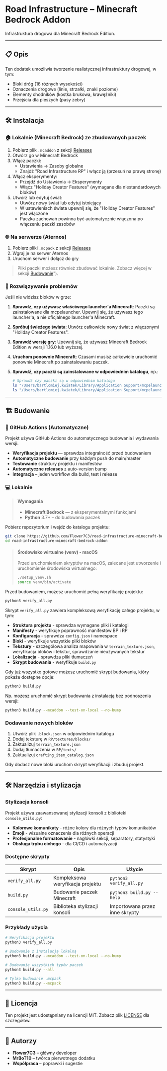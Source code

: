 # Road Infrastructure – Minecraft Bedrock Addon

Infrastruktura drogowa dla Minecraft Bedrock Edition.

---

## 📋 Opis

Ten dodatek umożliwia tworzenie realistycznej infrastruktury drogowej, w tym:

- Bloki dróg (16 różnych wysokości)
- Oznaczenia drogowe (linie, strzałki, znaki poziome)
- Elementy chodników (kostka brukowa, krawężniki)
- Przejścia dla pieszych (pasy zebry)

---

## 🛠️ Instalacja

### 🏠 Lokalnie (Minecraft Bedrock) ze zbudowanych paczek

1. Pobierz plik `.mcaddon` z
   sekcji [Releases](https://github.com/Flower7C3/road-infrastructure-minecraft-bedrock-addon/releases)
2. Otwórz go w Minecraft Bedrock
3. Włącz paczki:
    - Ustawienia → Zasoby globalne
    - Znajdź "Road Infrastructure RP" i włącz ją (przesuń na prawą stronę)
4. Włącz eksperymenty:
    - Przejdź do Ustawienia → Eksperymenty
    - Włącz "Holiday Creator Features" (wymagane dla niestandardowych bloków)
5. Utwórz lub edytuj świat:
    - Utwórz nowy świat lub edytuj istniejący
    - W ustawieniach świata upewnij się, że "Holiday Creator Features" jest włączone
    - Paczka zachowań powinna być automatycznie włączona po włączeniu paczki zasobów

### 🌐 Na serwerze (Aternos)

1. Pobierz pliki `.mcpack` z
   sekcji [Releases](https://github.com/Flower7C3/road-infrastructure-minecraft-bedrock-addon/releases)
2. Wgraj je na serwer Aternos
3. Uruchom serwer i dołącz do gry

> Pliki paczki możesz również zbudować lokalnie. Zobacz więcej w sekcji [Budowanie](#%EF%B8%8F-budowanie)").

### 🔧 Rozwiązywanie problemów

Jeśli nie widzisz bloków w grze:

1. **Sprawdź, czy używasz właściwego launcher'a Minecraft**: Paczki są zainstalowane dla mcpelauncher. Upewnij się, że
   używasz tego launcher'a, a nie oficjalnego launcher'a Minecraft.

2. **Spróbuj świeżego świata**: Utwórz całkowicie nowy świat z włączonymi "Holiday Creator Features".

3. **Sprawdź wersję gry**: Upewnij się, że używasz Minecraft Bedrock Edition w wersji 1.16.0 lub wyższej.

4. **Uruchom ponownie Minecraft**: Czasami musisz całkowicie uruchomić ponownie Minecraft po zainstalowaniu paczek.

5. **Sprawdź, czy paczki są zainstalowane w odpowiednim katalogu**, np.:
   ```bash
   # Sprawdź czy paczki są w odpowiednim katalogu
   ls "/Users/bartlomiej.kwiatek/Library/Application Support/mcpelauncher/games/com.mojang/behavior_packs/RoadInfrastructure"
   ls "/Users/bartlomiej.kwiatek/Library/Application Support/mcpelauncher/games/com.mojang/resource_packs/RoadInfrastructure"
   ```

---

## 🏗️ Budowanie

### 🤖 GitHub Actions (Automatyczne)

Projekt używa GitHub Actions do automatycznego budowania i wydawania wersji.

- **Weryfikacja projektu** — sprawdza integralność przed budowaniem
- **Automatyczne budowanie** przy każdym push do main/master
- **Testowanie** struktury projektu i manifestów
- **Automatyczne releases** z auto-version bump
- **Integracja** – jeden workflow dla build, test i release

### 💻 Lokalnie

> #### Wymagania
> - **Minecraft Bedrock** — z eksperymentalnymi funkcjami
> - **Python** 3.7+ – do budowania paczek

Pobierz repozytorium i wejdź do katalogu projektu:

```bash
git clone https://github.com/Flower7C3/road-infrastructure-minecraft-bedrock-addon.git
cd road-infrastructure-minecraft-bedrock-addon
```

> #### Środowisko wirtualne (venv) - macOS
> Przed uruchomieniem skryptów na macOS, zalecane jest utworzenie i uruchomienie środowiska wirtualnego:
> ```bash
> ./setup_venv.sh
> source venv/bin/activate
> ```

Przed budowaniem, możesz uruchomić pełną weryfikację projektu:

```bash
python3 verify_all.py
```

Skrypt `verify_all.py` zawiera kompleksową weryfikację całego projektu, w tym:
- **Struktura projektu** - sprawdza wymagane pliki i katalogi
- **Manifesty** - weryfikuje poprawność manifestów BP i RP
- **Konfiguracja** - sprawdza `config.json` i namespace
- **Bloki** - weryfikuje wszystkie pliki bloków
- **Tekstury** - szczegółowa analiza mapowania w `terrain_texture.json`, weryfikacja bloków i tekstur, sprawdzanie nieużywanych tekstur
- **Lokalizacja** - sprawdza pliki tłumaczeń
- **Skrypt budowania** - weryfikuje `build.py`

Gdy już wszystko gotowe możesz uruchomić skrypt budowania, który pokaże dostępne opcje:

```bash
python3 build.py
```

Np. możesz uruchomić skrypt budowania z instalacją bez podnoszenia wersji:

```bash
python3 build.py --mcaddon --test-on-local --no-bump
```

### Dodawanie nowych bloków

1. Utwórz plik `.block.json` w odpowiednim katalogu
2. Dodaj teksturę w `RP/textures/blocks/`
3. Zaktualizuj `terrain_texture.json`
4. Dodaj tłumaczenia w `RP/texts/`
5. Zaktualizuj `crafting_item_catalog.json`

Gdy dodasz nowe bloki uruchom skrypt weryfikacji i zbuduj projekt.

---

## 🛠️ Narzędzia i stylizacja

### Stylizacja konsoli

Projekt używa zaawansowanej stylizacji konsoli z biblioteki `console_utils.py`:

- **Kolorowe komunikaty** - różne kolory dla różnych typów komunikatów
- **Emoji** - wizualne oznaczenia dla różnych operacji
- **Profesjonalne formatowanie** - nagłówki sekcji, separatory, statystyki
- **Obsługa trybu cichego** - dla CI/CD i automatyzacji

### Dostępne skrypty

| Skrypt | Opis | Użycie |
|--------|------|--------|
| `verify_all.py` | Kompleksowa weryfikacja projektu | `python3 verify_all.py` |
| `build.py` | Budowanie paczek Minecraft | `python3 build.py --help` |
| `console_utils.py` | Biblioteka stylizacji konsoli | Importowana przez inne skrypty |

### Przykłady użycia

```bash
# Weryfikacja projektu
python3 verify_all.py

# Budowanie z instalacją lokalną
python3 build.py --mcaddon --test-on-local --no-bump

# Budowanie wszystkich typów paczek
python3 build.py --all

# Tylko budowanie .mcpack
python3 build.py --mcpack
```

---

## 📝 Licencja

Ten projekt jest udostępniany na licencji MIT. Zobacz plik [LICENSE](LICENSE) dla szczegółów.

---

## 👥 Autorzy

- **Flower7C3** – główny developer
- **MrBoT10** – twórca pierwotnego dodatku
- **Współpraca** – poprawki i sugestie
